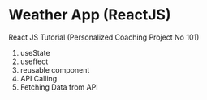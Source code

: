 # Weather App (ReactJS)
React JS Tutorial (Personalized Coaching Project No 101)
1. useState
2. useffect
3. reusable component
4. API Calling
5. Fetching Data from API
